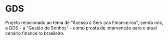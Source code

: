# GDS
Projeto relacionado ao tema de "Acesso à Serviços Financeiros", sendo nós, a GDS - a "Gestão de Sonhos" - como prosta de intervenção para o atual cenário financeiro brasileiro.
